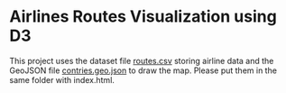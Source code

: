 # Airlines Routes Visualization using D3

This project uses the dataset file [routes.csv](https://newclasses.nyu.edu/x/9QmJrb) storing airline data and the GeoJSON file [contries.geo.json](https://newclasses.nyu.edu/x/IVb0BB) to draw the map. Please put them in the same folder with index.html.
